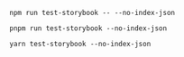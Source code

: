 ```shell renderer="common" language="js" packageManager="npm"
npm run test-storybook -- --no-index-json
```

```shell renderer="common" language="js" packageManager="pnpm"
pnpm run test-storybook --no-index-json
```

```shell renderer="common" language="js" packageManager="yarn"
yarn test-storybook --no-index-json
```

